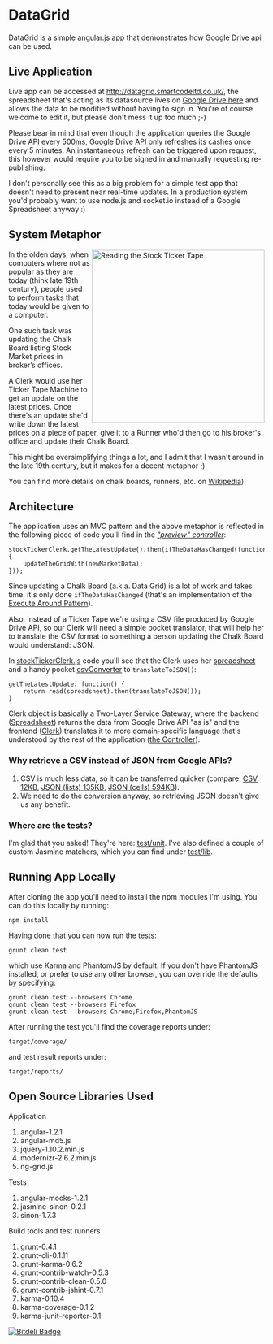 # DataGrid

DataGrid is a simple [angular.js](http://angularjs.org/) app that demonstrates how Google Drive api can be used.

## Live Application
Live app can be accessed at http://datagrid.smartcodeltd.co.uk/, 
the spreadsheet that's acting as its datasource lives on [Google Drive here](https://docs.google.com/spreadsheet/ccc?key=0AsGCguxC1yoSdHNKZm1lSW5CbGdwTUF1amdiSC01dXc&usp=sharing) 
and allows the data to be modified without having to sign in. You're of course welcome to edit it, but please don't mess it up too much ;-)

Please bear in mind that even though the application queries the Google Drive API every 500ms,
Google Drive API only refreshes its cashes once every 5 minutes. An instantaneous refresh can be triggered upon request,
this however would require you to be signed in and manually requesting re-publishing.

I don't personally see this as a big problem for a simple test app that doesn't need to present near real-time updates. 
In a production system you'd probably want to use node.js and socket.io instead of a Google Spreadsheet anyway :)

## System Metaphor

<img align="right" width="340" src="http://upload.wikimedia.org/wikipedia/commons/1/13/Women_in_Waldorf-Astoria.jpg" alt="Reading the Stock Ticker Tape" /> 
In the olden days, when computers where not as popular as they are today (think late 19th century), 
people used to perform tasks that today would be given to a computer.

One such task was updating the Chalk Board listing Stock Market prices in broker’s offices.

A Clerk would use her Ticker Tape Machine to get an update on the latest prices. 
Once there's an update she'd write down the latest prices on a piece of paper, 
give it to a Runner who'd then go to his broker's office and update their Chalk Board.

This might be oversimplifying things a lot, and I admit that I wasn't around in the late 19th century, 
but it makes for a decent metaphor ;) 

You can find more details on chalk boards, runners, etc. on [Wikipedia](http://en.wikipedia.org/wiki/Stock_market_data_systems#Chalk_boards)).

## Architecture

The application uses an MVC pattern and the above metaphor is reflected in the following piece of code 
you'll find in the *["preview" controller](src/scripts/controllers/preview.js)*:

```
stockTickerClerk.getTheLatestUpdate().then(ifTheDataHasChanged(function(newMarketData) {
    updateTheGridWith(newMarketData);
}));
```

Since updating a Chalk Board (a.k.a. Data Grid) is a lot of work and takes time, it's only done `ifTheDataHasChanged`
(that's an implementation of the [Execute Around Pattern](http://c2.com/cgi/wiki?ExecuteAroundMethod)).

Also, instead of a Ticker Tape we're using a CSV file produced by Google Drive API, so our Clerk will need a simple pocket
translator, that will help her to translate the CSV format to something a person updating the Chalk Board would understand: JSON.

In [stockTickerClerk.js](src/scripts/services/stockTickerClerk.js) code you'll see that the Clerk 
uses her [spreadsheet](src/scripts/services/spreadsheet.js) 
and a handy pocket [csvConverter](src/scripts/services/csvConverter.js) to `translateToJSON()`:

```
getTheLatestUpdate: function() {
    return read(spreadsheet).then(translateToJSON());
}
```

Clerk object is basically a Two-Layer Service Gateway, where the backend ([Spreadsheet](src/scripts/services/spreadsheet.js))
returns the data from Google Drive API "as is" and the frontend ([Clerk](src/scripts/services/stockTickerClerk.js))
translates it to more domain-specific language that's understood by the rest of the application ([the Controller](src/scripts/controllers/preview.js)).

### Why retrieve a CSV instead of JSON from Google APIs?

1. CSV is much less data, so it can be transferred quicker (compare: [CSV 12KB]( https://docs.google.com/spreadsheet/pub?key=0AsGCguxC1yoSdHNKZm1lSW5CbGdwTUF1amdiSC01dXc&single=true&gid=0&output=csv), [JSON (lists) 135KB](https://spreadsheets.google.com/feeds/list/0AsGCguxC1yoSdHNKZm1lSW5CbGdwTUF1amdiSC01dXc/od6/public/values?alt=json-in-script&callback=myCallback), [JSON (cells) 594KB](https://spreadsheets.google.com/feeds/cells/0AsGCguxC1yoSdHNKZm1lSW5CbGdwTUF1amdiSC01dXc/od6/public/values?alt=json-in-script&callback=myCallback)).
2. We need to do the conversion anyway, so retrieving JSON doesn't give us any benefit.

### Where are the tests?

I'm glad that you asked! They're here: [test/unit](test/unit).
I've also defined a couple of custom Jasmine matchers, which you can find under [test/lib](test/lib).

## Running App Locally

After cloning the app you'll need to install the npm modules I'm using. You can do this locally by running:
```
npm install
```

Having done that you can now run the tests:
```
grunt clean test
```
which use Karma and PhantomJS by default. If you don't have PhantomJS installed, or prefer to use any other
browser, you can override the defaults by specifying:
```
grunt clean test --browsers Chrome
grunt clean test --browsers Firefox
grunt clean test --browsers Chrome,Firefox,PhantomJS
```

After running the test you'll find the coverage reports under:
```
target/coverage/
```
and test result reports under:
```
target/reports/
```

## Open Source Libraries Used

Application

1. angular-1.2.1
1. angular-md5.js
1. jquery-1.10.2.min.js
1. modernizr-2.6.2.min.js
1. ng-grid.js

Tests

1. angular-mocks-1.2.1 
1. jasmine-sinon-0.2.1
1. sinon-1.7.3

Build tools and test runners

1. grunt-0.4.1
1. grunt-cli-0.1.11
1. grunt-karma-0.6.2
1. grunt-contrib-watch-0.5.3
1. grunt-contrib-clean-0.5.0
1. grunt-contrib-jshint-0.7.1
1. karma-0.10.4
1. karma-coverage-0.1.2
1. karma-junit-reporter-0.1



[![Bitdeli Badge](https://d2weczhvl823v0.cloudfront.net/jan-molak/data-grid/trend.png)](https://bitdeli.com/free "Bitdeli Badge")

